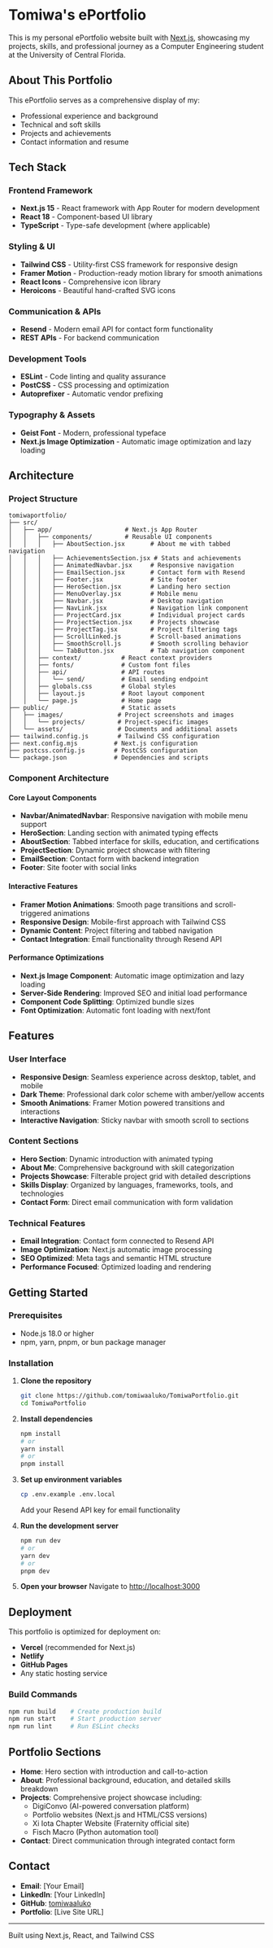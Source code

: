 # Tomiwa's ePortfolio

This is my personal ePortfolio website built with [Next.js](https://nextjs.org), showcasing my projects, skills, and professional journey as a Computer Engineering student at the University of Central Florida.

## About This Portfolio

This ePortfolio serves as a comprehensive display of my:

- Professional experience and background
- Technical and soft skills
- Projects and achievements
- Contact information and resume

## Tech Stack

### Frontend Framework

- **Next.js 15** - React framework with App Router for modern development
- **React 18** - Component-based UI library
- **TypeScript** - Type-safe development (where applicable)

### Styling & UI

- **Tailwind CSS** - Utility-first CSS framework for responsive design
- **Framer Motion** - Production-ready motion library for smooth animations
- **React Icons** - Comprehensive icon library
- **Heroicons** - Beautiful hand-crafted SVG icons

### Communication & APIs

- **Resend** - Modern email API for contact form functionality
- **REST APIs** - For backend communication

### Development Tools

- **ESLint** - Code linting and quality assurance
- **PostCSS** - CSS processing and optimization
- **Autoprefixer** - Automatic vendor prefixing

### Typography & Assets

- **Geist Font** - Modern, professional typeface
- **Next.js Image Optimization** - Automatic image optimization and lazy loading

## Architecture

### Project Structure

```
tomiwaportfolio/
├── src/
│   ├── app/                    # Next.js App Router
│   │   ├── components/         # Reusable UI components
│   │   │   ├── AboutSection.jsx       # About me with tabbed navigation
│   │   │   ├── AchievementsSection.jsx # Stats and achievements
│   │   │   ├── AnimatedNavbar.jsx     # Responsive navigation
│   │   │   ├── EmailSection.jsx       # Contact form with Resend
│   │   │   ├── Footer.jsx             # Site footer
│   │   │   ├── HeroSection.jsx        # Landing hero section
│   │   │   ├── MenuOverlay.jsx        # Mobile menu
│   │   │   ├── Navbar.jsx             # Desktop navigation
│   │   │   ├── NavLink.jsx            # Navigation link component
│   │   │   ├── ProjectCard.jsx        # Individual project cards
│   │   │   ├── ProjectSection.jsx     # Projects showcase
│   │   │   ├── ProjectTag.jsx         # Project filtering tags
│   │   │   ├── ScrollLinked.js        # Scroll-based animations
│   │   │   ├── SmoothScroll.js        # Smooth scrolling behavior
│   │   │   └── TabButton.jsx          # Tab navigation component
│   │   ├── context/           # React context providers
│   │   ├── fonts/             # Custom font files
│   │   ├── api/               # API routes
│   │   │   └── send/          # Email sending endpoint
│   │   ├── globals.css        # Global styles
│   │   ├── layout.js          # Root layout component
│   │   └── page.js            # Home page
├── public/                    # Static assets
│   ├── images/               # Project screenshots and images
│   │   └── projects/         # Project-specific images
│   └── assets/               # Documents and additional assets
├── tailwind.config.js        # Tailwind CSS configuration
├── next.config.mjs          # Next.js configuration
├── postcss.config.js        # PostCSS configuration
└── package.json             # Dependencies and scripts
```

### Component Architecture

#### **Core Layout Components**

- **Navbar/AnimatedNavbar**: Responsive navigation with mobile menu support
- **HeroSection**: Landing section with animated typing effects
- **AboutSection**: Tabbed interface for skills, education, and certifications
- **ProjectSection**: Dynamic project showcase with filtering
- **EmailSection**: Contact form with backend integration
- **Footer**: Site footer with social links

#### **Interactive Features**

- **Framer Motion Animations**: Smooth page transitions and scroll-triggered animations
- **Responsive Design**: Mobile-first approach with Tailwind CSS
- **Dynamic Content**: Project filtering and tabbed navigation
- **Contact Integration**: Email functionality through Resend API

#### **Performance Optimizations**

- **Next.js Image Component**: Automatic image optimization and lazy loading
- **Server-Side Rendering**: Improved SEO and initial load performance
- **Component Code Splitting**: Optimized bundle sizes
- **Font Optimization**: Automatic font loading with next/font

## Features

### User Interface

- **Responsive Design**: Seamless experience across desktop, tablet, and mobile
- **Dark Theme**: Professional dark color scheme with amber/yellow accents
- **Smooth Animations**: Framer Motion powered transitions and interactions
- **Interactive Navigation**: Sticky navbar with smooth scroll to sections

### Content Sections

- **Hero Section**: Dynamic introduction with animated typing
- **About Me**: Comprehensive background with skill categorization
- **Projects Showcase**: Filterable project grid with detailed descriptions
- **Skills Display**: Organized by languages, frameworks, tools, and technologies
- **Contact Form**: Direct email communication with form validation

### Technical Features

- **Email Integration**: Contact form connected to Resend API
- **Image Optimization**: Next.js automatic image processing
- **SEO Optimized**: Meta tags and semantic HTML structure
- **Performance Focused**: Optimized loading and rendering

## Getting Started

### Prerequisites

- Node.js 18.0 or higher
- npm, yarn, pnpm, or bun package manager

### Installation

1. **Clone the repository**

   ```bash
   git clone https://github.com/tomiwaaluko/TomiwaPortfolio.git
   cd TomiwaPortfolio
   ```

2. **Install dependencies**

   ```bash
   npm install
   # or
   yarn install
   # or
   pnpm install
   ```

3. **Set up environment variables**

   ```bash
   cp .env.example .env.local
   ```

   Add your Resend API key for email functionality

4. **Run the development server**

   ```bash
   npm run dev
   # or
   yarn dev
   # or
   pnpm dev
   ```

5. **Open your browser**
   Navigate to [http://localhost:3000](http://localhost:3000)

## Deployment

This portfolio is optimized for deployment on:

- **Vercel** (recommended for Next.js)
- **Netlify**
- **GitHub Pages**
- Any static hosting service

### Build Commands

```bash
npm run build    # Create production build
npm run start    # Start production server
npm run lint     # Run ESLint checks
```

## Portfolio Sections

- **Home**: Hero section with introduction and call-to-action
- **About**: Professional background, education, and detailed skills breakdown
- **Projects**: Comprehensive project showcase including:
  - DigiConvo (AI-powered conversation platform)
  - Portfolio websites (Next.js and HTML/CSS versions)
  - Xi Iota Chapter Website (Fraternity official site)
  - Fisch Macro (Python automation tool)
- **Contact**: Direct communication through integrated contact form

## Contact

- **Email**: [Your Email]
- **LinkedIn**: [Your LinkedIn]
- **GitHub**: [tomiwaaluko](https://github.com/tomiwaaluko)
- **Portfolio**: [Live Site URL]

---

Built using Next.js, React, and Tailwind CSS
